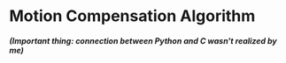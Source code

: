 # Motion Compensation Algorithm
##### *(Important thing: connection between Python and C wasn't realized by me)*
